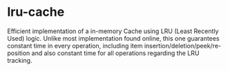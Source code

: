 # lru-cache

Efficient implementation of a in-memory Cache using LRU (Least Recently Used) logic. Unlike most implementation found online,
this one guarantees constant time in every operation, including item insertion/deletion/peek/re-position and also constant
time for all operations regarding the LRU tracking.
